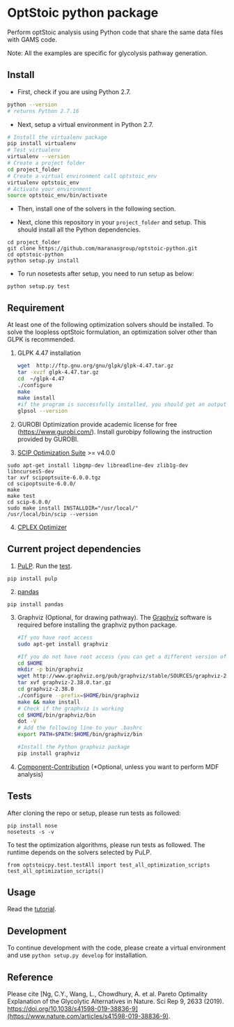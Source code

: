 OptStoic python package
========================
Perform optStoic analysis using Python code that share the same data files with GAMS code.

Note: All the examples are specific for glycolysis pathway generation. 

## Install
- First, check if you are using Python 2.7.
```bash
python --version
# returns Python 2.7.16
```

- Next, setup a virtual environment in Python 2.7.
```bash
# Install the virtualenv package
pip install virtualenv
# Test virtualenv
virtualenv --version
# Create a project folder
cd project_folder
# Create a virtual environment call optstoic_env
virtualenv optstoic_env
# Activate your environment
source optstoic_env/bin/activate
```

- Then, install one of the solvers in the following section.


- Next, clone this repository in your `project_folder` and setup. This should install all the Python dependencies.
```
cd project_folder
git clone https://github.com/maranasgroup/optstoic-python.git
cd optstoic-python
python setup.py install
```

- To run nosetests after setup, you need to run setup as below:
```
python setup.py test
```

## Requirement
At least one of the following optimization solvers should be installed. To solve the loopless optStoic formulation, an optimization solver other than GLPK is recommended.

1. GLPK 4.47 installation
    ```bash
    wget  http://ftp.gnu.org/gnu/glpk/glpk-4.47.tar.gz
    tar -xvzf glpk-4.47.tar.gz
    cd  ~/glpk-4.47
    ./configure
    make
    make install
    #if the program is successfully installed, you should get an output by typing
    glpsol --version
    ```

2. GUROBI Optimization provide academic license for free (https://www.gurobi.com/). Install gurobipy following the instruction provided by GUROBI. 

3. [SCIP Optimization Suite](https://scip.zib.de/) >= v4.0.0
```
sudo apt-get install libgmp-dev libreadline-dev zlib1g-dev libncurses5-dev
tar xvf scipoptsuite-6.0.0.tgz
cd scipoptsuite-6.0.0/
make
make test
cd scip-6.0.0/
sudo make install INSTALLDIR="/usr/local/"
/usr/local/bin/scip --version
```

4. [CPLEX Optimizer](https://www.ibm.com/analytics/cplex-optimizer)

## Current project dependencies
1. [PuLP](https://github.com/coin-or/pulp). Run the [test](https://www.coin-or.org/PuLP/main/installing_pulp_at_home.html#testing-your-pulp-installation).
```
pip install pulp
```

2. [pandas](https://pandas.pydata.org/)
```
pip install pandas
```

3. Graphviz (Optional, for drawing pathway). The [Graphviz](https://www.graphviz.org/) software is required before installing the graphviz python package. 
    ```bash
    #If you have root access
    sudo apt-get install graphviz

    #If you do not have root access (you can get a different version of Graphviz from their website https://www.graphviz.org/download/)
    cd $HOME
    mkdir -p bin/graphviz
    wget http://www.graphviz.org/pub/graphviz/stable/SOURCES/graphviz-2.38.0.tar.gz
    tar xvf graphviz-2.38.0.tar.gz
    cd graphviz-2.38.0
    ./configure --prefix=$HOME/bin/graphviz
    make && make install
    # Check if the graphviz is working
    cd $HOME/bin/graphviz/bin
    dot -V
    # Add the following line to your .bashrc
    export PATH=$PATH:$HOME/bin/graphviz/bin

    #Install the Python graphviz package
    pip install graphviz
    ```

4. [Component-Contribution](https://github.com/eladnoor/component-contribution) (*Optional, unless you want to perform MDF analysis)

## Tests
After cloning the repo or setup, please run tests as followed:
```
pip install nose 
nosetests -s -v 
```

To test the optimization algorithms, please run tests as followed. The runtime depends on the solvers selected by PuLP.
```
from optstoicpy.test.testAll import test_all_optimization_scripts
test_all_optimization_scripts()
```

## Usage
Read the [tutorial](https://github.com/maranasgroup/optstoic-python/blob/master/optstoicpy/examples/methods.md).

## Development
To continue development with the code, please create a virtual environment and use `python setup.py develop` for installation.

## Reference
Please cite [Ng, C.Y., Wang, L., Chowdhury, A. et al. Pareto Optimality Explanation of the Glycolytic Alternatives in Nature. Sci Rep 9, 2633 (2019). https://doi.org/10.1038/s41598-019-38836-9](https://www.nature.com/articles/s41598-019-38836-9).
